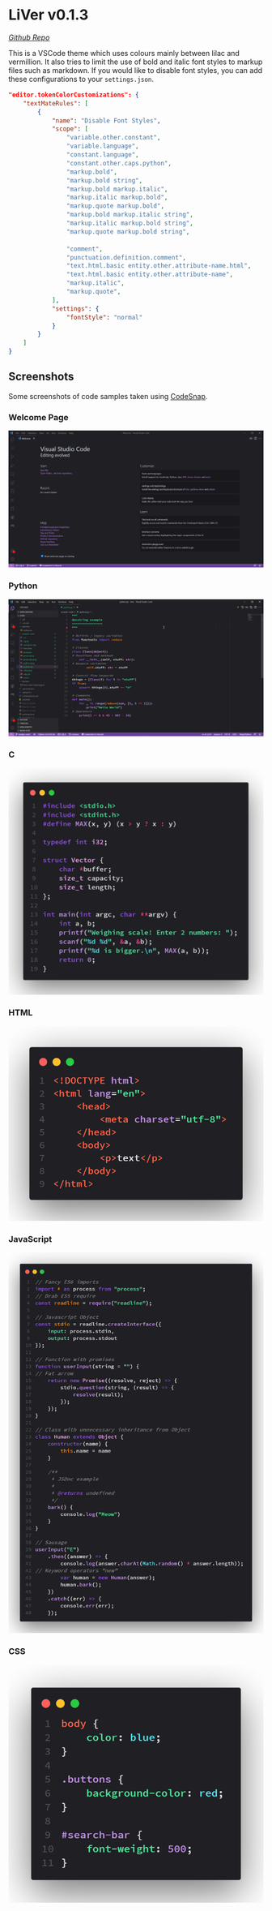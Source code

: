 # LiVer v0.1.3

*[Github Repo](https://github.com/RenoirTan/liver)*

This is a VSCode theme which uses colours mainly between lilac and vermillion.
It also tries to limit the use of bold and italic font styles to markup files
such as markdown. If you would like to disable font styles, you can add
these configurations to your `settings.json`.

```json
"editor.tokenColorCustomizations": {
    "textMateRules": [
        {
            "name": "Disable Font Styles",
            "scope": [
                "variable.other.constant",
                "variable.language",
                "constant.language",
                "constant.other.caps.python",
                "markup.bold",
                "markup.bold string",
                "markup.bold markup.italic",
                "markup.italic markup.bold",
                "markup.quote markup.bold",
                "markup.bold markup.italic string",
                "markup.italic markup.bold string",
                "markup.quote markup.bold string",

                "comment",
                "punctuation.definition.comment",
                "text.html.basic entity.other.attribute-name.html",
                "text.html.basic entity.other.attribute-name",
                "markup.italic",
                "markup.quote",
            ],
            "settings": {
                "fontStyle": "normal"
            }
        }
    ]
}
```

## Screenshots

Some screenshots of code samples taken using
[CodeSnap](https://marketplace.visualstudio.com/items?itemName=adpyke.codesnap).

### Welcome Page

![Welcome Page](https://raw.githubusercontent.com/RenoirTan/liver/screenshots/screenshots/welcome_page.png)

### Python

![Python](https://raw.githubusercontent.com/RenoirTan/liver/screenshots/screenshots/python-s.png)

### C

![C](https://raw.githubusercontent.com/RenoirTan/liver/screenshots/screenshots/c.png)

### HTML

![HTML](https://raw.githubusercontent.com/RenoirTan/liver/screenshots/screenshots/html.png)

### JavaScript

![JavaScript](https://raw.githubusercontent.com/RenoirTan/liver/screenshots/screenshots/javascript.png)

### CSS

![CSS](https://raw.githubusercontent.com/RenoirTan/liver/screenshots/screenshots/css.png)
